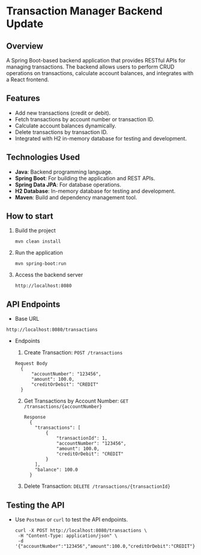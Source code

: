 # Transaction Manager Backend Update

## Overview
A Spring Boot-based backend application that provides RESTful APIs for managing transactions. The backend allows users to perform CRUD operations on transactions, calculate account balances, and integrates with a React frontend.

## Features
- Add new transactions (credit or debit).
- Fetch transactions by account number or transaction ID.
- Calculate account balances dynamically.
- Delete transactions by transaction ID.
- Integrated with H2 in-memory database for testing and development.

## Technologies Used
- **Java**: Backend programming language.
- **Spring Boot**: For building the application and REST APIs.
- **Spring Data JPA**: For database operations.
- **H2 Database**: In-memory database for testing and development.
- **Maven**: Build and dependency management tool.

## How to start
1. Build the project
   ```
   mvn clean install
   ```
2. Run the application
   ```
   mvn spring-boot:run
   ```
3. Access the backend server
   ```
   http://localhost:8080
   ```

## API Endpoints
- Base URL
```
http://localhost:8080/transactions
```
- Endpoints
  1. Create Transaction: `POST /transactions`
    ```
    Request Body
      {
          "accountNumber": "123456",
          "amount": 100.0,
          "creditOrDebit": "CREDIT"
      }
    ```

  2. Get Transactions by Account Number: `GET /transactions/{accountNumber}`
      ```
      Response
        {
          "transactions": [
              {
                  "transactionId": 1,
                  "accountNumber": "123456",
                  "amount": 100.0,
                  "creditOrDebit": "CREDIT"
              }
          ],
          "balance": 100.0
        }
      ```

  3. Delete Transaction: `DELETE /transactions/{transactionId}`

## Testing the API
* Use `Postman` or `curl` to test the API endpoints.
    ```
    curl -X POST http://localhost:8080/transactions \
     -H "Content-Type: application/json" \
     -d '{"accountNumber":"123456","amount":100.0,"creditOrDebit":"CREDIT"}' 
    ```
